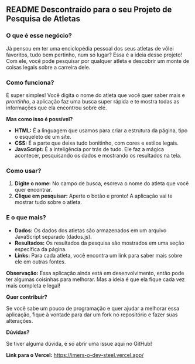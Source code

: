 ## **README Descontraído para o seu Projeto de Pesquisa de Atletas**

### **O que é esse negócio?**

Já pensou em ter uma enciclopédia pessoal dos seus atletas de vôlei favoritos, tudo bem pertinho, num só lugar? Essa é a ideia desse projeto! Com ele, você pode pesquisar por qualquer atleta e descobrir um monte de coisas legais sobre a carreira dele.

### **Como funciona?**

É super simples! Você digita o nome do atleta que você quer saber mais e *prontinho*, a aplicação faz uma busca super rápida e te mostra todas as informações que ela encontrou sobre ele. 

**Mas como isso é possível?**

* **HTML:** É a linguagem que usamos para criar a estrutura da página, tipo o esqueleto de um site.
* **CSS:** É a parte que deixa tudo bonitinho, com cores e estilos legais.
* **JavaScript:** É a inteligência por trás de tudo. Ele faz a mágica acontecer, pesquisando os dados e mostrando os resultados na tela.

### **Como usar?**

1. **Digite o nome:** No campo de busca, escreva o nome do atleta que você quer encontrar.
2. **Clique em pesquisar:** Aperte o botão e pronto! A aplicação vai te mostrar tudo sobre o atleta.

### **E o que mais?**

* **Dados:** Os dados dos atletas são armazenados em um arquivo JavaScript separado (dados.js). 
* **Resultados:** Os resultados da pesquisa são mostrados em uma seção específica da página.
* **Links:** Para cada atleta, você encontra um link para saber mais sobre ele em outras fontes.

**Observação:** Essa aplicação ainda está em desenvolvimento, então pode ter algumas coisinhas para melhorar. Mas a ideia é que ela fique cada vez mais completa e legal!

**Quer contribuir?**

Se você sabe um pouco de programação e quer ajudar a melhorar essa aplicação, fique à vontade para dar um fork no repositório e fazer suas alterações. 

**Dúvidas?**

Se tiver alguma dúvida, é só abrir uma issue aqui no GitHub!

**Link para o Vercel:**
https://imers-o-dev-steel.vercel.app/
